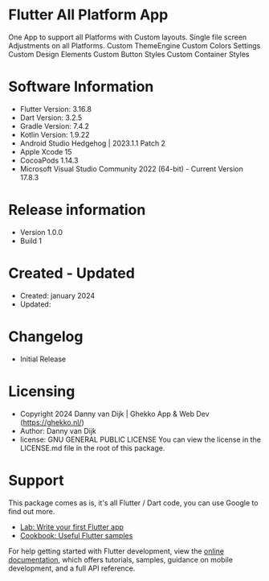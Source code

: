 # Flutter All Platform App

One App to support all Platforms with Custom layouts.
Single file screen Adjustments on all Platforms.
Custom ThemeEngine
Custom Colors Settings
Custom Design Elements
Custom Button Styles
Custom Container Styles

# Software Information

- Flutter Version: 3.16.8
- Dart Version: 3.2.5
- Gradle Version: 7.4.2
- Kotlin Version: 1.9.22
- Android Studio Hedgehog | 2023.1.1 Patch 2
- Apple Xcode 15
- CocoaPods 1.14.3
- Microsoft Visual Studio Community 2022 (64-bit) - Current Version 17.8.3

# Release information

- Version 1.0.0
- Build 1

# Created - Updated

- Created: january 2024
- Updated: 

# Changelog

- Initial Release

# Licensing
- Copyright 2024 Danny van Dijk | Ghekko App & Web Dev (https://ghekko.nl/)
- Author: Danny van Dijk
- license: GNU GENERAL PUBLIC LICENSE
  You can view the license in the LICENSE.md file in the root of this package.

# Support
This package comes as is, it's all Flutter / Dart code, you can use Google to find out more.

- [Lab: Write your first Flutter app](https://docs.flutter.dev/get-started/codelab)
- [Cookbook: Useful Flutter samples](https://docs.flutter.dev/cookbook)

For help getting started with Flutter development, view the
[online documentation](https://docs.flutter.dev/), which offers tutorials,
samples, guidance on mobile development, and a full API reference.
